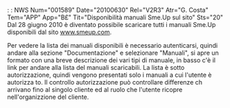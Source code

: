  :  : NWS Num="001589" Date="20100630" Rel="V2R3" Atr="G. Costa" Tem="APP" App="B£" Tit="Disponibilità manuali Sme.Up sul sito" Sts="20"
Dal 28 giugno 2010 è diventato possibile scaricare tutti i manuali Sme.Up disponibili dal sito www.smeup.com.

Per vedere la lista dei manuali disponibili è necessario autenticarsi, quindi andare alla sezione "Documentazione" e selezionare "Manuali", si apre un formato con una breve descrizione dei vari tipi
di manuale, in basso c'è il link per andare alla lista del manuali scaricabili.
La lista è sotto autorizzazione, quindi vengono presentati solo i manuali a cui l'utente è autorizza
to. Il controllo autorizzazione può controllare differenze ch arrivano fino al singolo cliente ed al
ruolo che l'utente ricopre nell'organizzione del cliente.
